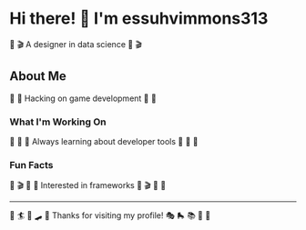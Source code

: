 # Hi there! 👋 I'm essuhvimmons313

🎰 🎬 A designer in data science 🎰 🎬

## About Me
🎣 🎤 Hacking on game development 🎣 🎤

### What I'm Working On
🏸 🎣 🏓 Always learning about developer tools 🏸 🎣 🏓

### Fun Facts
🎪 🎬 🎯 🏓 Interested in frameworks 🎪 🎬 🎯 🏓

---
🏓 🏄 🎣 🛹 🎤 Thanks for visiting my profile! 🎭 🛼 📚 🎯 🎯
